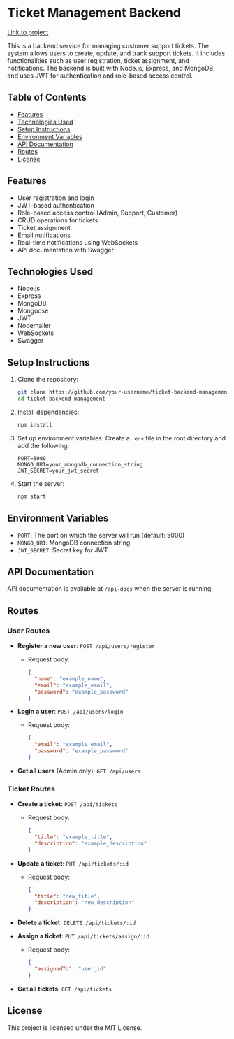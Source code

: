 # Ticket Management Backend

[Link to project](https://tickets-backend-50ced0005faa.herokuapp.com/)

This is a backend service for managing customer support tickets. The system allows users to create, update, and track support tickets. It includes functionalities such as user registration, ticket assignment, and notifications. The backend is built with Node.js, Express, and MongoDB, and uses JWT for authentication and role-based access control.

## Table of Contents

- [Features](#features)
- [Technologies Used](#technologies-used)
- [Setup Instructions](#setup-instructions)
- [Environment Variables](#environment-variables)
- [API Documentation](#api-documentation)
- [Routes](#routes)
- [License](#license)

## Features

- User registration and login
- JWT-based authentication
- Role-based access control (Admin, Support, Customer)
- CRUD operations for tickets
- Ticket assignment
- Email notifications
- Real-time notifications using WebSockets
- API documentation with Swagger

## Technologies Used

- Node.js
- Express
- MongoDB
- Mongoose
- JWT
- Nodemailer
- WebSockets
- Swagger

## Setup Instructions

1. Clone the repository:
    ```bash
    git clone https://github.com/your-username/ticket-backend-management.git
    cd ticket-backend-management
    ```

2. Install dependencies:
    ```bash
    npm install
    ```

3. Set up environment variables:
    Create a `.env` file in the root directory and add the following:
    ```
    PORT=5000
    MONGO_URI=your_mongodb_connection_string
    JWT_SECRET=your_jwt_secret
    ```

4. Start the server:
    ```bash
    npm start
    ```

## Environment Variables

- `PORT`: The port on which the server will run (default: 5000)
- `MONGO_URI`: MongoDB connection string
- `JWT_SECRET`: Secret key for JWT

## API Documentation

API documentation is available at `/api-docs` when the server is running.

## Routes

### User Routes

- **Register a new user**: `POST /api/users/register`
  - Request body:
    ```json
    {
      "name": "example_name",
      "email": "example_email",
      "password": "example_password"
    }
    ```

- **Login a user**: `POST /api/users/login`
  - Request body:
    ```json
    {
      "email": "example_email",
      "password": "example_password"
    }
    ```

- **Get all users** (Admin only): `GET /api/users`

### Ticket Routes

- **Create a ticket**: `POST /api/tickets`
  - Request body:
    ```json
    {
      "title": "example_title",
      "description": "example_description"
    }
    ```

- **Update a ticket**: `PUT /api/tickets/:id`
  - Request body:
    ```json
    {
      "title": "new_title",
      "description": "new_description"
    }
    ```

- **Delete a ticket**: `DELETE /api/tickets/:id`

- **Assign a ticket**: `PUT /api/tickets/assign/:id`
  - Request body:
    ```json
    {
      "assignedTo": "user_id"
    }
    ```

- **Get all tickets**: `GET /api/tickets`

## License

This project is licensed under the MIT License.
